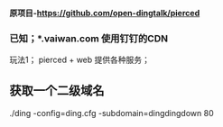 #### 原项目-https://github.com/open-dingtalk/pierced   

### 已知；*.vaiwan.com 使用钉钉的CDN


玩法1；
pierced + web 提供各种服务；
## 获取一个二级域名
 ./ding -config=ding.cfg -subdomain=dingdingdown 80   
